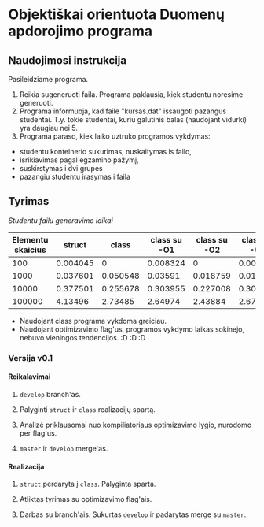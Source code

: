 ﻿# Objektiškai orientuota Duomenų apdorojimo programa


## Naudojimosi instrukcija

Pasileidziame programa. 

1. Reikia sugeneruoti faila. Programa paklausia, kiek studentu noresime generuoti.
2. Programa informuoja, kad faile "kursas.dat" issaugoti pazangus studentai. T.y. tokie studentai, kuriu galutinis balas (naudojant vidurki) yra daugiau nei 5.
3. Programa paraso, kiek laiko uztruko programos vykdymas: 
- studentu konteinerio sukurimas, nuskaitymas is failo, 
- isrikiavimas pagal egzamino pažymį,
- suskirstymas i dvi grupes
- pazangiu studentu irasymas i faila

## Tyrimas

*Studentu failu generavimo laikai*

| Elementu skaicius  |   struct  |  class  |  class su -O1  |  class su -O2  |  class su -O3  |
|---|---|---|---|---|---|
| 100 | 0.004045 | 0 | 0.008324 | 0 | 0.003672 |
| 1000 | 0.037601 | 0.050548 | 0.03591 | 0.018759 | 0.014008 |
| 10000 | 0.377501 | 0.255678 | 0.303955 | 0.227008 | 0.307057 |
| 100000 | 4.13496 | 2.73485 | 2.64974 | 2.43884 | 2.67078 |

- Naudojant class programa vykdoma greiciau.
- Naudojant optimizavimo flag'us, programos vykdymo laikas sokinejo, nebuvo vieningos tendencijos. :D :D :D 


### Versija v0.1

#### Reikalavimai

1. `develop` branch'as.

2. Palyginti `struct` ir `class` realizacijų spartą.

3. Analizė priklausomai nuo kompiliatoriaus optimizavimo lygio, nurodomo per flag'us.

4. `master` ir `develop` merge'as.

#### Realizacija

1. `struct` perdaryta į `class`. Palyginta sparta.

2. Atliktas tyrimas su optimizavimo flag'ais.

3. Darbas su branch'ais. Sukurtas `develop` ir padarytas merge su `master`.























